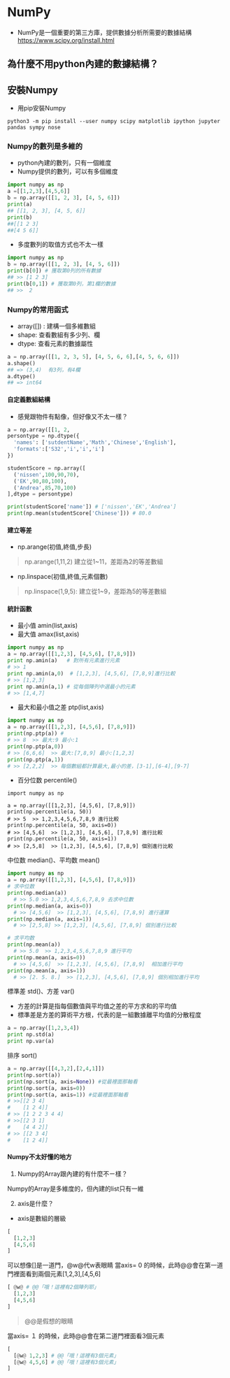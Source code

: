 # NumPy

- NumPy是一個重要的第三方庫，提供數據分析所需要的數據結構
https://www.scipy.org/install.html

## 為什麼不用python內建的數據結構？

## 安裝Numpy

- 用pip安裝Numpy

```
python3 -m pip install --user numpy scipy matplotlib ipython jupyter pandas sympy nose
```

### Numpy的數列是多維的


- python內建的數列，只有一個維度
- Numpy提供的數列，可以有多個維度

``` py
import numpy as np
a =[[1,2,3],[4,5,6]]
b = np.array([[1, 2, 3], [4, 5, 6]])
print(a)
## [[1, 2, 3], [4, 5, 6]]
print(b)
##[[1 2 3]
##[4 5 6]]
```


- 多度數列的取值方式也不太一樣

``` py
import numpy as np
b = np.array([[1, 2, 3], [4, 5, 6]])
print(b[0]) # 獲取第0列的所有數據
## >> [1 2 3]
print(b[0,1]) # 獲取第0列，第1欄的數據
## >>  2
```

### Numpy的常用函式

- array([]) : 建構一個多維數組
- shape: 查看數組有多少列、欄
- dtype: 查看元素的數據屬性

```python
a = np.array([[1, 2, 3, 5], [4, 5, 6, 6],[4, 5, 6, 6]])
a.shape()  
## => (3,4)  有3列，有4欄
a.dtype()  
## => int64
```

#### 自定義數組結構

- 感覺跟物件有點像，但好像又不太一樣？

```py
a = np.array([[1, 2,
persontype = np.dtype({
  'names': ['sutdentName','Math','Chinese','English'],
  'formats':['S32','i','i','i']
})

studentScore = np.array([
  ('nissen',100,90,70),
  ('EK',90,80,100),
  ('Andrea',85,70,100)
],dtype = persontype)

print(studentScore['name']) # ['nissen','EK','Andrea']
print(np.mean(studentScore['Chinese'])) # 80.0
```

#### 建立等差

- np.arange(初值,終值,步長)
> np.arange(1,11,2) 建立從1~11，差距為2的等差數組
- np.linspace(初值,終值,元素個數)
> np.linspace(1,9,5): 建立從1~9，差距為5的等差數組

#### 統計函數

- 最小值 amin(list,axis)
- 最大值 amax(list,axis)


``` py
import numpy as np
a = np.array([[1,2,3], [4,5,6], [7,8,9]])
print np.amin(a)   # 對所有元素進行元素
# >> 1 
print np.amin(a,0)  # [1,2,3], [4,5,6], [7,8,9]進行比較
# >> [1,2,3] 
print np.amin(a,1) # 從每個陣列中選最小的元素
# >> [1,4,7] 

```

- 最大和最小值之差 ptp(list,axis)

``` py
import numpy as np
a = np.array([[1,2,3], [4,5,6], [7,8,9]])
print(np.ptp(a)) # 
# >> 8  >> 最大:9 最小:1
print(np.ptp(a,0))
# >> [6,6,6]  >> 最大:[7,8,9] 最小:[1,2,3]
print(np.ptp(a,1))
# >> [2,2,2]  >> 每個數組都計算最大,最小的差，[3-1],[6-4],[9-7]

```

- 百分位数 percentile()

```PY
import numpy as np

a = np.array([[1,2,3], [4,5,6], [7,8,9]])
print(np.percentile(a, 50))
# >> 5  >> 1,2,3,4,5,6,7,8,9 進行比較
print(np.percentile(a, 50, axis=0))
# >> [4,5,6]  >> [1,2,3], [4,5,6], [7,8,9] 進行比較
print(np.percentile(a, 50, axis=1))
# >> [2,5,8]  >> [1,2,3], [4,5,6], [7,8,9] 個別進行比較
```

中位数 median()、平均数 mean()

``` py
import numpy as np
a = np.array([[1,2,3], [4,5,6], [7,8,9]])
# 求中位数
print(np.median(a))
  # >> 5.0 >> 1,2,3,4,5,6,7,8,9 去求中位數
print(np.median(a, axis=0))
  # >> [4,5,6]  >> [1,2,3], [4,5,6], [7,8,9] 進行運算
print(np.median(a, axis=1))
  # >> [2,5,8] >> [1,2,3], [4,5,6], [7,8,9] 個別進行比較

# 求平均数
print(np.mean(a))
  # >> 5.0  >> 1,2,3,4,5,6,7,8,9 進行平均
print(np.mean(a, axis=0))
  # >> [4,5,6]  >> [1,2,3], [4,5,6], [7,8,9]  相加進行平均
print(np.mean(a, axis=1))
  # >> [2. 5. 8.]  >> [1,2,3], [4,5,6], [7,8,9] 個別相加進行平均
```

標準差 std()、方差 var()

- 方差的計算是指每個數值與平均值之差的平方求和的平均值
- 標準差是方差的算術平方根，代表的是一組數據離平均值的分散程度

```py
a = np.array([1,2,3,4])
print np.std(a)
print np.var(a)
```

排序 sort()

```py
a = np.array([[4,3,2],[2,4,1]])
print(np.sort(a))
print(np.sort(a, axis=None)) #從最裡面那軸看
print(np.sort(a, axis=0))
print(np.sort(a, axis=1)) #從最裡面那軸看 
# >>[[2 3 4]
#    [1 2 4]]
# >> [1 2 2 3 4 4]
# >>[[2 3 1]
#    [4 4 2]]
# >> [[2 3 4]
#    [1 2 4]]
```


####  Numpy不太好懂的地方

1. Numpy的Array跟內建的有什麼不ㄧ樣？

Numpy的Array是多維度的，但內建的list只有一維

2. axis是什麼？

- axis是數組的層級

``` python
[
  [1,2,3]
  [4,5,6]
]
```

可以想像[]是一道門，@w@代w表眼睛
當axis= 0 的時候，此時@@會在第一道門裡面看到兩個元素[1,2,3],[4,5,6]
``` python
[ @w@ # @@「哦！這裡有2個陣列耶」
  [1,2,3]
  [4,5,6]
]
```
> @@是假想的眼睛

當axis= １ 的時候，此時@@會在第二道門裡面看3個元素 

``` python
[ 
  [@w@ 1,2,3] # @@「哦！這裡有3個元素」
  [@w@ 4,5,6] # @@「哦！這裡有3個元素」
]
```

